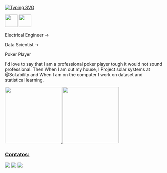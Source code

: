 
[![Typing SVG](https://readme-typing-svg.herokuapp.com?color=%2318AC25&lines=Welcome+to+my+profile!;I+m+Thyago+Carvalho;Machine+Learning+Enthusiast;Member+of+Kaggle+community)](https://git.io/typing-svg)

[comment]: <> (C, python)

<img src="https://cdn.jsdelivr.net/gh/devicons/devicon/icons/c/c-line.svg" width="40" height="40"/> 
<img src="https://cdn.jsdelivr.net/gh/devicons/devicon/icons/python/python-original.svg" width="40" height="40"/>

Electrical Engineer ->

Data Scientist ->

Poker Player


I'd love to say that I am a professional poker player tough it would not sound professional.
Then When I am out my house, I Project solar systems at @Sol.ability and When I am on the computer I work on dataset and statistical learning.



<div>
<a href="https://github.com/oakthyago">
<img height="180em" src="https://github-readme-stats.vercel.app/api/top-langs/?username=oakthyago&layout=compact&langs_count=7&theme=dracula"/>
<img height="180em" src="https://github-readme-stats.vercel.app/api?username=oakthyago&show_icons=true&theme=dracula&include_all_commits=true&count_private=true"/>
</div>

  
  ### Contatos:

<div>

<a href="https://www.instagram.com/thyago_oak/" target="_blank"><img src="https://img.shields.io/badge/-Instagram-%23E4405F?style=for-the-badge&logo=instagram&logoColor=white" target="_blank"></a>
<a href = "mailto:contato@thyagoborgescarvalho@gmail.com"><img src="https://img.shields.io/badge/Gmail-D14836?style=for-the-badge&logo=gmail&logoColor=white" target="_blank"></a>
<a href="https://www.linkedin.com/in/oakthyago/" target="_blank"><img src="https://img.shields.io/badge/-LinkedIn-%230077B5?style=for-the-badge&logo=linkedin&logoColor=white" target="_blank"></a>   
</div>
  
  

